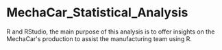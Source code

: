 # MechaCar_Statistical_Analysis
R and RStudio, the main purpose of this analysis is to offer insights on the MechaCar's production to assist the manufacturing team using R.
